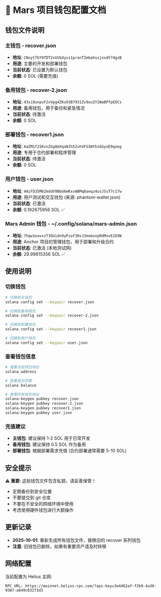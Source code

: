 # 🔑 Mars 项目钱包配置文档

## 钱包文件说明

### 主钱包 - recover.json
- **地址**: `CNoytfbY9TDT2sGVG4yvz1pranT2mbahsxjnxdY74gzB`
- **用途**: 主要的开发和部署钱包
- **当前状态**: 已设置为默认钱包
- **余额**: 0 SOL (需要充值)

### 备用钱包 - recover-2.json  
- **地址**: `43si8unpvF2xVpg4ZKu93B7931Zv9ouZY2WaBPfpEUCs`
- **用途**: 备用钱包，用于备份和紧急情况
- **当前状态**: 待激活
- **余额**: 0 SOL

### 部署钱包 - recover1.json
- **地址**: `AaZM1f2SKvnZGg8mXqoNJh52vhVFSSWthzGGyoE9qoeg`  
- **用途**: 专用于合约部署和程序管理
- **当前状态**: 待激活
- **余额**: 0 SOL

### 用户钱包 - user.json
- **地址**: `4AiFD35M6ZmddV9BbG6mKxvABMq8aeqz4usJSsT7c17w`
- **用途**: 用户测试和交互钱包 (来源: phantom-wallet.json)
- **当前状态**: 已激活
- **余额**: 0.192675956 SOL ✅

### Mars Admin 钱包 - ~/.config/solana/mars-admin.json
- **地址**: `7hqw1eavxzT3GUidn9yPzaf3HsJ3momzxpRdMxvE2XXW`
- **用途**: Anchor 项目的管理钱包，用于部署和升级合约
- **当前状态**: 已激活 (本地测试网)
- **余额**: 29.99615356 SOL ✅

## 使用说明

### 切换钱包
```bash
# 切换到主钱包
solana config set --keypair recover.json

# 切换到备用钱包  
solana config set --keypair recover-2.json

# 切换到部署钱包
solana config set --keypair recover1.json

# 切换到用户钱包
solana config set --keypair user.json
```

### 查看钱包信息
```bash
# 查看当前钱包地址
solana address

# 查看钱包余额
solana balance

# 查看所有钱包地址
solana-keygen pubkey recover.json
solana-keygen pubkey recover-2.json  
solana-keygen pubkey recover1.json
solana-keygen pubkey user.json
```

### 充值建议
- **主钱包**: 建议保持 1-2 SOL 用于日常开发
- **备用钱包**: 建议保持 0.5 SOL 作为备用
- **部署钱包**: 根据部署需求充值 (合约部署通常需要 5-10 SOL)

## 安全提示

⚠️ **重要**: 这些钱包文件包含私钥，请妥善保管！

- 定期备份到安全位置
- 不要提交到 git 仓库
- 不要在不安全的网络环境中使用
- 考虑使用硬件钱包进行大额操作

## 更新记录

- **2025-10-01**: 重新生成所有钱包文件，替换旧的 recover 系列钱包
- **注意**: 旧钱包已删除，如果有重要资产请及时转移

## 网络配置

当前配置为 Helius 主网:
```
RPC URL: https://mainnet.helius-rpc.com/?api-key=3e4462af-f2b9-4a36-9387-a649c63273d3
```